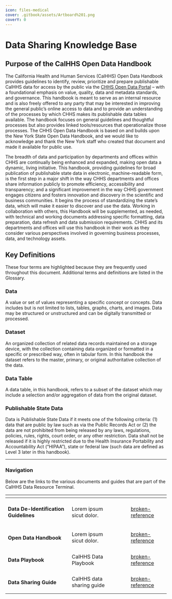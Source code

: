 ```yaml
---
icon: files-medical
cover: .gitbook/assets/Artboard%201.png
coverY: 0
---
```


# Data Sharing Knowledge Base

## Purpose of the CalHHS Open Data Handbook <a href="#purpose-of-the-chhs-open-data-handbook" id="purpose-of-the-chhs-open-data-handbook"></a>

The California Health and Human Services (CalHHS) Open Data Handbook provides guidelines to identify, review, prioritize and prepare publishable CalHHS data for access by the public via the [CHHS Open Data Portal](https://data.chhs.ca.gov/) – with a foundational emphasis on value, quality, data and metadata standards, and governance. This handbook is meant to serve as an internal resource and is also freely offered to any party that may be interested in improving the general public’s online access to data and to provide an understanding of the processes by which CHHS makes its publishable data tables available. The handbook focuses on general guidelines and thoughtful processes but also provides linked tools/resources that operationalize those processes. The CHHS Open Data Handbook is based on and builds upon the New York State Open Data Handbook, and we would like to acknowledge and thank the New York staff who created that document and made it available for public use.

The breadth of data and participation by departments and offices within CHHS are continually being enhanced and expanded, making open data a dynamic, living initiative. This handbook, providing guidelines for broad publication of publishable state data in electronic, machine-readable form, is the first step in a major shift in the way CHHS departments and offices share information publicly to promote efficiency, accessibility and transparency; and a significant improvement in the way CHHS government engages citizens and fosters innovation and discovery in the scientific and business communities. It begins the process of standardizing the state’s data, which will make it easier to discover and use the data. Working in collaboration with others, this Handbook will be supplemented, as needed, with technical and working documents addressing specific formatting, data preparation, data refresh and data submission requirements. CHHS and its departments and offices will use this handbook in their work as they consider various perspectives involved in governing business processes, data, and technology assets.

## Key Definitions <a href="#key-definitions" id="key-definitions"></a>

These four terms are highlighted because they are frequently used throughout this document. Additional terms and definitions are listed in the Glossary.

### **Data**

A value or set of values representing a specific concept or concepts. Data includes but is not limited to lists, tables, graphs, charts, and images. Data may be structured or unstructured and can be digitally transmitted or processed.

### **Dataset**

An organized collection of related data records maintained on a storage device, with the collection containing data organized or formatted in a specific or prescribed way, often in tabular form. In this handbook the dataset refers to the master, primary, or original authoritative collection of the data.

### **Data Table**

A data table, in this handbook, refers to a subset of the dataset which may include a selection and/or aggregation of data from the original dataset.

### **Publishable State Data**

Data is Publishable State Data if it meets one of the following criteria: (1) data that are public by law such as via the Public Records Act or (2) the data are not prohibited from being released by any laws, regulations, policies, rules, rights, court order, or any other restriction. Data shall not be released if it is highly restricted due to the Health Insurance Portability and Accountability Act (“HIPAA”), state or federal law (such data are defined as Level 3 later in this handbook).

***

### Navigation

Below are the links to the various documents and guides that are part of the CalHHS Data Resource Terminal.

<table data-view="cards"><thead><tr><th></th><th></th><th data-hidden data-card-cover data-type="files"></th><th data-hidden></th><th data-hidden data-card-target data-type="content-ref"></th></tr></thead><tbody><tr><td><h4><strong>Data De-Identification Guidelines</strong></h4></td><td>Lorem ipsum sicut dolor.</td><td></td><td></td><td><a href="broken-reference/">broken-reference</a></td></tr><tr><td><h4><strong>Open Data Handbook</strong></h4></td><td>Lorem ipsum sicut dolor.</td><td></td><td></td><td><a href="broken-reference/">broken-reference</a></td></tr><tr><td><h4>Data Playbook</h4></td><td>CalHHS Data Playbook</td><td></td><td></td><td><a href="broken-reference/">broken-reference</a></td></tr><tr><td><h4>Data Sharing Guide</h4></td><td>CalHHS data sharing guide</td><td></td><td></td><td><a href="broken-reference/">broken-reference</a></td></tr></tbody></table>
